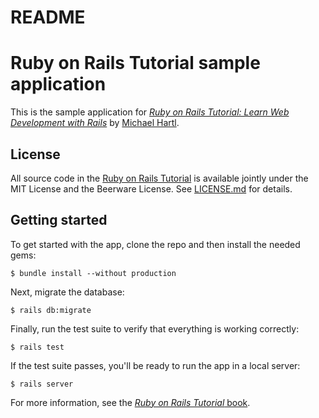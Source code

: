 # README

# Ruby on Rails Tutorial sample application
   This is the sample application for
   [*Ruby on Rails Tutorial:
   Learn Web Development with Rails*](http://www.railstutorial.org/)
   by [Michael Hartl](http://www.michaelhartl.com/).
   
## License
   All source code in the [Ruby on Rails Tutorial](http://railstutorial.org/)
   is available jointly under the MIT License and the Beerware License. See
   [LICENSE.md](LICENSE.md) for details.
   
## Getting started
   To get started with the app, clone the repo and then install the needed
   gems:
 
   ```
   $ bundle install --without production
   ```
   
   Next, migrate the database:
   ```
   $ rails db:migrate
   ```
   
   Finally, run the test suite to verify that everything is working
   correctly:
   ```
   $ rails test
   ```
   
   If the test suite passes, you'll be ready to run the app in a local
   server:
   ```
   $ rails server
   ```
   
   For more information, see the
   [*Ruby on Rails Tutorial* book](http://www.railstutorial.org/book).
